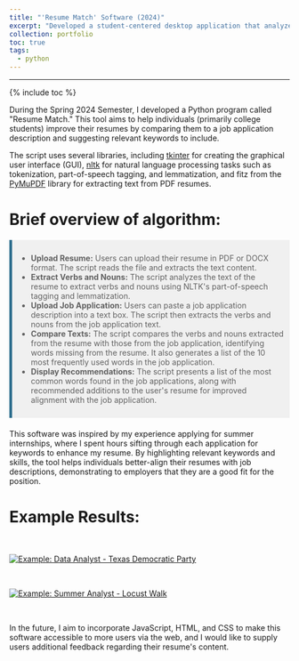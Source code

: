 ```yaml
---
title: "'Resume Match' Software (2024)"
excerpt: "Developed a student-centered desktop application that analyzes your resume against a provided job application"
collection: portfolio
toc: true
tags:
  - python
---
```

------

{% include toc %}

During the Spring 2024 Semester, I developed a Python program called "Resume Match." This tool aims to help individuals (primarily college students) improve their resumes by comparing them to a job application description and suggesting relevant keywords to include.

The script uses several libraries, including [tkinter](https://docs.python.org/3/library/tkinter.html) for creating the graphical user interface (GUI), [nltk](https://www.nltk.org/) for natural language processing tasks such as tokenization, part-of-speech tagging, and lemmatization, and fitz from the [PyMuPDF](https://github.com/pymupdf/PyMuPDF) library for extracting text from PDF resumes.

<style>
  blockquote {
    padding: 10px;
    background-color: #f0f0f0;
    border-left: 5px solid #31708f;
    margin: 20px 0;
  }
</style>

# Brief overview of algorithm:

> - **Upload Resume:** Users can upload their resume in PDF or DOCX format. The script reads the file and extracts the text content.
> - **Extract Verbs and Nouns:** The script analyzes the text of the resume to extract verbs and nouns using NLTK's part-of-speech tagging and lemmatization.
> - **Upload Job Application:** Users can paste a job application description into a text box. The script then extracts the verbs and nouns from the job application text.
> - **Compare Texts:** The script compares the verbs and nouns extracted from the resume with those from the job application, identifying words missing from the resume. It also generates a list of the 10 most frequently used words in the job application.
> - **Display Recommendations:** The script presents a list of the most common words found in the job applications, along with recommended additions to the user's resume for improved alignment with the job application.

This software was inspired by my experience applying for summer internships, where I spent hours sifting through each application for keywords to enhance my resume. By highlighting relevant keywords and skills, the tool helps individuals better-align their resumes with job descriptions, demonstrating to employers that they are a good fit for the position.

# Example Results:

<br>

[ ![Example: Data Analyst - Texas Democratic Party](https://chamberlainlondon.github.io/images/ResumeMatch1.png) ](https://chamberlainlondon.github.io/images/ResumeMatch1.png) 

<br>

[ ![Example: Summer Analyst - Locust Walk](https://chamberlainlondon.github.io/images/ResumeMatch2.png) ](https://chamberlainlondon.github.io/images/ResumeMatch2.png)

<br>

In the future, I aim to incorporate JavaScript, HTML, and CSS to make this software accessible to more users via the web, and I would like to supply users additional feedback regarding their resume's content.
